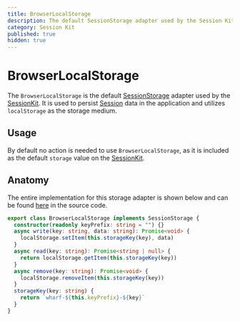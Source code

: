 ```yaml
---
title: BrowserLocalStorage
description: The default SessionStorage adapter used by the Session Kit to persist data within applications.
category: Session Kit
published: true
hidden: true
---
```


# BrowserLocalStorage

The `BrowserLocalStorage` is the default [SessionStorage](/docs/sessionkit/session-storage) adapter used by the [SessionKit](/docs/sessionkit/session-kit-factory). It is used to persist [Session](/docs/sessionkit/session) data in the application and utilizes `localStorage` as the storage medium.

## Usage

By default no action is needed to use `BrowserLocalStorage`, as it is included as the default `storage` value on the [SessionKit](/docs/sessionkit/session-kit-factory).

## Anatomy

The entire implementation for this storage adapter is shown below and can be found [here](https://github.com/wharfkit/session/blob/679d30cbd3fa9195673e25dd9c8f6194575ecdb5/src/storage.ts#L16-L30) in the source code.

```ts
export class BrowserLocalStorage implements SessionStorage {
  constructor(readonly keyPrefix: string = "") {}
  async write(key: string, data: string): Promise<void> {
    localStorage.setItem(this.storageKey(key), data)
  }
  async read(key: string): Promise<string | null> {
    return localStorage.getItem(this.storageKey(key))
  }
  async remove(key: string): Promise<void> {
    localStorage.removeItem(this.storageKey(key))
  }
  storageKey(key: string) {
    return `wharf-${this.keyPrefix}-${key}`
  }
}
```
